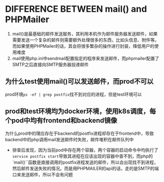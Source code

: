 # DIFFERENCE BETWEEN mail() and PHPMailer

1. mail()是最基础的邮件发送服务，其利用本机作为邮件服务器发送邮件，如果需要发送一个复杂的邮件则需要额外处理很多的东西，比如头信息、附件等。
   而如果使用PHPMailer的话，其会将很多繁杂的操作进行封装，降低用户的使用难度
2. mail使用php.ini中sendmail配置指定的程序来发送邮件，而phpmailer配置了SMTP之后直接向SMTP服务器投递邮件

## 为什么test使用mail()可以发送邮件，而prod不可以
prod环境`ps -ef | grep postfix`找不到对应的进程，但是test环境可以

## prod和test环境均为docker环境，使用k8s调度，每个pod中均有frontend和backend镜像
为什么prod中的理应存在于backend的postfix进程却存在于frontend中，导致backend中的php调用mail发送邮件时失败，邮件堆积在邮件队列中
* 排查后发现，因为当前pod中存在两个容器，两个容器的启动命令中均执行了`service postfix start`导致其进程在应该出现的容器中查不到，而php的`mail()``函数是直接调用的postfix进程发送的邮件，所以会出现找不到进程，然后邮件发送失败的情况。而是用PHPMAILER的api的话，走的是SMTP的端口来发送邮件，所以不会有问题